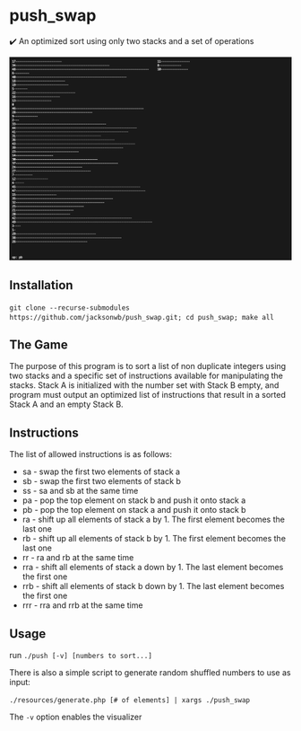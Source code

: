 # push_swap
✔️ An optimized sort using only two stacks and a set of operations

![visualizer](images/push_swap.gif)

## Installation
`git clone --recurse-submodules https://github.com/jacksonwb/push_swap.git; cd push_swap; make all`

## The Game
The purpose of this program is to sort a list of non duplicate integers using two stacks and a specific set of instructions available for manipulating the stacks.
Stack A is initialized with the number set with Stack B empty, and program must output an optimized list of instructions that result in a sorted Stack A and an empty Stack B.

## Instructions
The list of allowed instructions is as follows:
* sa - swap the first two elements of stack a
* sb - swap the first two elements of stack b
* ss - sa and sb at the same time
* pa - pop the top element on stack b and push it onto stack a
* pb - pop the top element on stack a and push it onto stack b
* ra - shift up all elements of stack a by 1. The first element becomes the last one
* rb - shift up all elements of stack b by 1. The first element becomes the last one
* rr - ra and rb at the same time
* rra - shift all elements of stack a down by 1. The last element becomes the first one
* rrb - shift all elements of stack b down by 1. The last element becomes the first one
* rrr - rra and rrb at the same time

## Usage
run `./push	[-v] [numbers to sort...]`

There is also a simple script to generate random shuffled numbers to use as input:

`./resources/generate.php [# of elements] | xargs ./push_swap`

The `-v` option enables the visualizer